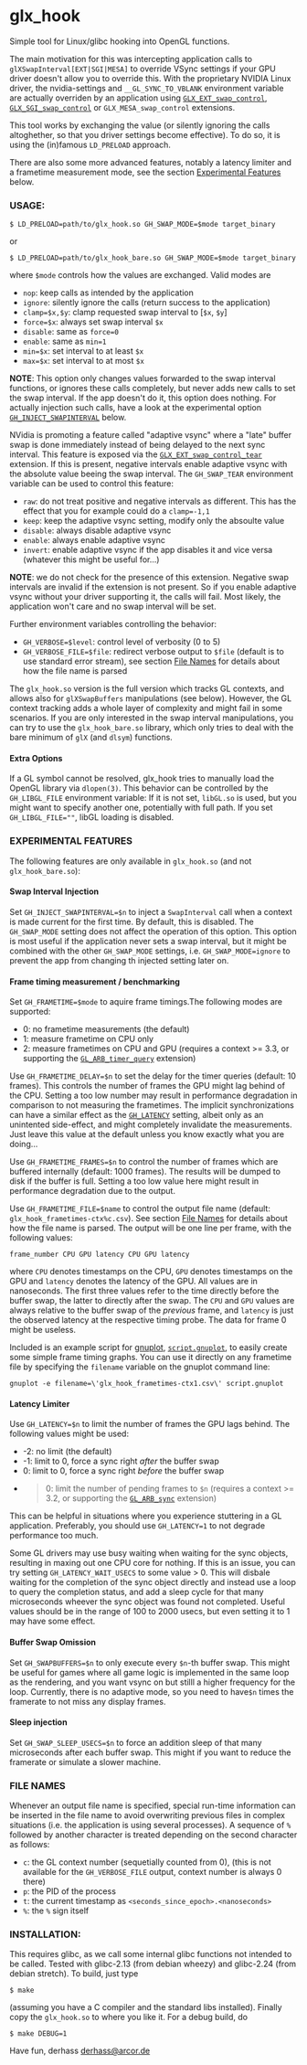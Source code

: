 glx_hook
========

Simple tool for Linux/glibc hooking into OpenGL functions.

The main motivation for this was intercepting application calls to
`glXSwapInterval[EXT|SGI|MESA]` to override VSync settings if your GPU driver
doesn't allow you to override this.
With the proprietary NVIDIA Linux driver, the nvidia-settings and
`__GL_SYNC_TO_VBLANK` environment variable are actually overriden by an
application using
[`GLX_EXT_swap_control`](https://www.opengl.org/registry/specs/EXT/swap_control.txt),
[`GLX_SGI_swap_control`](https://www.opengl.org/registry/specs/SGI/swap_control.txt)
or `GLX_MESA_swap_control` extensions.

This tool works by exchanging the
value (or silently ignoring the calls altoghether, so that you driver
settings become effective). To do so, it is using the (in)famous `LD_PRELOAD`
approach.

There are also some more advanced features, notably a latency limiter and
a frametime measurement mode, see the section [Experimental Features](#experimental-features) below.

### USAGE:

    $ LD_PRELOAD=path/to/glx_hook.so GH_SWAP_MODE=$mode target_binary

or

    $ LD_PRELOAD=path/to/glx_hook_bare.so GH_SWAP_MODE=$mode target_binary

where `$mode` controls how the values are exchanged. Valid modes are
* `nop`: keep calls as intended by the application
* `ignore`: silently ignore the calls (return success to the application)
* `clamp=$x,$y`: clamp requested swap interval to [`$x`, `$y`]
* `force=$x`: always set swap interval `$x`
* `disable`: same as `force=0`
* `enable`: same as `min=1`
* `min=$x`: set interval to at least `$x`
* `max=$x`: set interval to at most `$x`

**NOTE**: This option only changes values forwarded to the swap interval
functions, or ignores these calls completely, but never adds new calls
to set the swap interval. If the app doesn't do it, this option does nothing.
For actually injection such calls, have a look at the experimental option
[`GH_INJECT_SWAPINTERVAL`](#swap-interval-injection) below.

NVidia is promoting a feature called "adaptive vsync" where a "late" buffer
swap is done immediately instead of being delayed to the next sync interval.
This feature is exposed via the
[`GLX_EXT_swap_control_tear`](https://www.opengl.org/registry/specs/EXT/glx_swap_control_tear.txt)
extension. If this
is present, negative intervals enable adaptive vsync with the absolute
value beeing the swap interval. The `GH_SWAP_TEAR` environment variable can
be used to control this feature: 

* `raw`: do not treat positive and negative intervals as different. This has
the effect that you for example could do a `clamp=-1,1`
* `keep`: keep the adaptive vsync setting, modify only the absoulte value
* `disable`: always disable adaptive vsync
* `enable`: always enable adaptive vsync
* `invert`: enable adaptive vsync if the app disables it and vice versa (whatever this might be useful for...)

**NOTE**: we do not check for the presence of this extension. Negative swap
intervals are invalid if the extension is not present. So if you enable
adaptive vsync without your driver supporting it, the calls will fail. Most
likely, the application won't care and no swap interval will be set.

Further environment variables controlling the behavior:
* `GH_VERBOSE=$level`: control level of verbosity (0 to 5)
* `GH_VERBOSE_FILE=$file`: redirect verbose output to `$file` (default is to use
			   standard error stream), see section [File Names](#file-names)
			   for details about how the file name is parsed

The `glx_hook.so` version is the full version which tracks GL contexts, and
allows also for `glXSwapBuffers` manipulations (see below). However, the GL
context tracking adds a whole layer of complexity and might fail in some
scenarios. If you are only interested in the swap interval manipulations,
you can try to use  the `glx_hook_bare.so` library, which only tries to deal
with the bare minimum of `glX` (and `dlsym`) functions.

#### Extra Options

If a GL symbol cannot be resolved, glx_hook tries to manually load the
OpenGL library via `dlopen(3)`. This behavior can be controlled by the
`GH_LIBGL_FILE` environment variable: If it is not set, `libGL.so` is
used, but you might want to specify another one, potentially with
full path. If you set `GH_LIBGL_FILE=""`, libGL loading is disabled.

### EXPERIMENTAL FEATURES

The following features are only available in `glx_hook.so` (and not `glx_hook_bare.so`):

#### Swap Interval Injection

Set `GH_INJECT_SWAPINTERVAL=$n` to inject a `SwapInterval` call when a context
is made current for the first time. By default, this is disabled. The `GH_SWAP_MODE`
setting does not affect the operation of this option. This option is most
useful if the application never sets a swap interval, but it might be combined
with the other `GH_SWAP_MODE` settings, i.e. `GH_SWAP_MODE=ignore` to prevent
the app from changing th injected setting later on.

#### Frame timing measurement / benchmarking

Set `GH_FRAMETIME=$mode` to aquire frame timings.The following modes are
supported:
* 0: no frametime measurements (the default)
* 1: measure frametime on CPU only
* 2: measure frametimes on CPU and GPU (requires a context >= 3.3, or supporting the
[`GL_ARB_timer_query`](https://www.opengl.org/registry/specs/ARB/timer_query.txt)
extension)

Use `GH_FRAMETIME_DELAY=$n` to set the delay for the timer queries (default: 10 frames).
This controls the number of frames the GPU might lag behind of the CPU. Setting a
too low number may result in performance degradation in comparison to not measuring
the frametimes. The implicit synchronizations can have a similar effect as the
[`GH_LATENCY`](#latency-limiter) setting, albeit only as an unintented side-effect,
and might completely invalidate the measurements. Just leave this value
at the default unless you know exactly what you are doing...

Use `GH_FRAMETIME_FRAMES=$n` to control the number of frames which are buffered
internally (default: 1000 frames). The results will be dumped to disk if the buffer is full. Setting
a too low value here might result in performance degradation due to the output.

Use `GH_FRAMETIME_FILE=$name` to control the output file name (default:
`glx_hook_frametimes-ctx%c.csv`). See section [File Names](#file-names)
for details about how the file name is parsed.
The output will be one line per frame,
with the following values:

    frame_number CPU GPU latency CPU GPU latency

where `CPU` denotes timestamps on the CPU, `GPU` denotes timestamps on the GPU
and `latency` denotes the latency of the GPU. All values are in nanoseconds.
The  first three values refer to the time directly before the buffer swap,
the latter to directly after the swap. The `CPU` and `GPU` values are always
relative to the buffer swap of the _previous_ frame, and `latency` is just
the observed latency at the respective timing probe. The data for frame 0 might 
be useless.

Included is an example script for [gnuplot](http://www.gnuplot.info),
[`script.gnuplot`](https://raw.githubusercontent.com/derhass/glx_hook/master/script.gnuplot),
to easily create some simple frame timing graphs. You can use it directly
on any frametime file by specifying the `filename` variable on the gnuplot command line:

    gnuplot -e filename=\'glx_hook_frametimes-ctx1.csv\' script.gnuplot

#### Latency Limiter

Use `GH_LATENCY=$n` to limit the number of frames the GPU lags behind. The following
values might be used:
* -2: no limit (the default)
* -1: limit to 0, force a sync right _after_ the buffer swap
* 0: limit to 0, force a sync right _before_ the buffer swap
* >0: limit the number of pending frames to `$n` (requires a context >= 3.2,
or supporting the
[`GL_ARB_sync`](https://www.opengl.org/registry/specs/ARB/sync.txt)
extension)

This can be helpful in situations where you experience stuttering in a GL application. Preferably,
you should use `GH_LATENCY=1` to not degrade performance too much.

Some GL drivers may use busy waiting when waiting for the sync objects, resulting
in maxing out one CPU core for nothing. If this is an issue, you can try setting
`GH_LATENCY_WAIT_USECS` to some value > 0. This will disbale waiting for the
completion of the sync object directly and instead use a loop to query the
completion status, and add a sleep cycle for that many microseconds wheever the
sync object was found not completed. Useful values should be in the range
of 100 to 2000 usecs, but even setting it to 1 may have some effect.

#### Buffer Swap Omission

Set `GH_SWAPBUFFERS=$n` to only execute every `$n`-th buffer swap. This might be
useful for games where all game logic is implemented in the same loop as
the rendering, and you want vsync on but stilll a higher frequency for the loop.
Currently, there is no adaptive mode, so you need to have`$n` times the framerate
to not miss any display frames.

#### Sleep injection

Set `GH_SWAP_SLEEP_USECS=$n` to force an addition sleep of that many microseconds
after each buffer swap. This might if you want to reduce the framerate or simulate
a slower machine.

### FILE NAMES

Whenever an output file name is specified, special run-time information
can be inserted in the file name to avoid overwriting previous files in
complex situations (i.e. the application is using several processes).
A sequence of `%` followed by another character is treated depending
on the second character as follows:

* `c`: the GL context number (sequetially counted from 0), (this is not
		available for the `GH_VERBOSE_FILE` output, context number is
		always 0 there)
* `p`: the PID of the process
* `t`: the current timestamp as `<seconds_since_epoch>.<nanoseconds>`
* `%`: the `%` sign itself

### INSTALLATION:

This requires glibc, as we call some internal glibc functions not intended to
be called. Tested with glibc-2.13 (from debian wheezy) and glibc-2.24
(from debian stretch). To build, just type

    $ make

(assuming you have a C compiler and the standard libs installed).
Finally copy the `glx_hook.so` to where you like it. For a debug build, do

    $ make DEBUG=1

Have fun,
     derhass <derhass@arcor.de>


